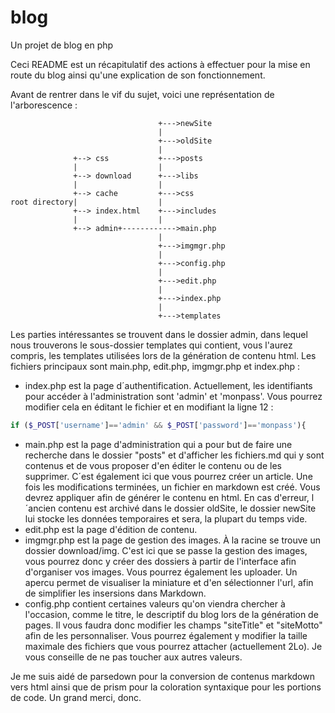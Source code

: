 # blog
Un projet de blog en php

Ceci README est un récapitulatif des actions à effectuer pour la mise en route du blog ainsi qu'une explication de son fonctionnement.

Avant de rentrer dans le vif du sujet, voici une représentation de l'arborescence :

```
                                 +--->newSite   
                                 |              
                                 +--->oldSite   
                                 |              
              +--> css           +--->posts     
              |                  |              
              +--> download      +--->libs      
              |                  |              
              +--> cache         +--->css       
root directory|                  |              
              +--> index.html    +--->includes  
              |                  |              
              +--> admin+------------>main.php  
                                 |              
                                 +--->imgmgr.php
                                 |              
                                 +--->config.php
                                 |              
                                 +--->edit.php  
                                 |              
                                 +--->index.php 
                                 |              
                                 +--->templates 
```
Les parties intéressantes se trouvent dans le dossier admin, dans lequel nous trouverons le sous-dossier templates qui contient, vous l'aurez compris, les templates utilisées lors de la génération de contenu html.
Les fichiers principaux sont main.php, edit.php, imgmgr.php et index.php :

*  index.php est la page d´authentification. 
Actuellement, les identifiants pour accéder à l'administration sont 'admin' et 'monpass'.
Vous pourrez modifier cela en éditant le fichier et en modifiant la ligne 12 :
```php
if ($_POST['username']=='admin' && $_POST['password']=='monpass'){
```
*  main.php est la page d'administration qui a pour but de faire une recherche dans le dossier "posts" et d'afficher les fichiers.md qui y sont contenus et de vous proposer d'en éditer le contenu ou de les supprimer. C´est également ici que
vous pourrez créer un article. Une fois les modifications terminées, un fichier en markdown est créé. Vous devrez appliquer afin de générer le contenu en html. En cas d'erreur, l´ancien contenu est archivé dans le dossier oldSite, le dossier newSite lui stocke les données temporaires et sera, la plupart du temps vide.
*  edit.php est la page d'édition de contenu.
*  imgmgr.php est la page de gestion des images. À la racine se trouve un dossier download/img. 
C'est ici que se passe la gestion des images, vous pourrez donc y créer des dossiers à partir de l'interface afin        d'organiser vos images. Vous pourrez également les uploader. Un apercu permet de visualiser la miniature et d'en sélectionner l'url, afin de simplifier les insersions dans Markdown.
*  config.php contient certaines valeurs qu'on viendra chercher à l'occasion, comme le titre, le descriptif du blog lors de la génération de pages. Il vous faudra donc modifier les champs "siteTitle" et "siteMotto" afin de les personnaliser. Vous pourrez également y modifier la taille maximale des fichiers que vous pourrez attacher (actuellement 2Lo). Je vous conseille de ne pas toucher aux autres valeurs.

Je me suis aidé de parsedown pour la conversion de contenus markdown vers html ainsi que de prism pour la coloration syntaxique pour les portions de code. Un grand merci, donc.
